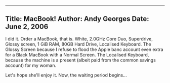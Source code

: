 -----
Title:  MacBook!
Author: Andy Georges
Date: June 2, 2006
----







I did it. Order a MacBook, that is. White, 2.0GHz Core Duo, Superdrive,
Glossy screen, 1 GiB RAM, 80GB Hard Drive, Localised Keyboard. The
Glossy Screen because I refuse to flood the Apple banc account even
extra for a Black MacBook with a Normal Screen. The Localised Keyboard,
because the machine is a present (albeit paid from the common savings
account) for my woman.


Let's hope she'll enjoy it. Now, the waiting period begins...




